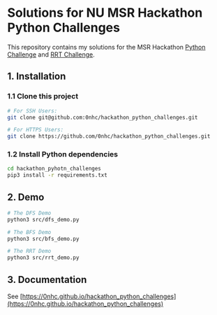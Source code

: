# Solutions for NU MSR Hackathon Python Challenges
This repository contains my solutions for the MSR Hackathon [Python Challenge](https://nu-msr.github.io/hackathon/python_challenge.html) and [RRT Challenge](https://nu-msr.github.io/hackathon/rrt_challenge.html).

## 1. Installation
### 1.1 Clone this project
```sh
# For SSH Users:
git clone git@github.com:0nhc/hackathon_python_challenges.git

# For HTTPS Users:
git clone https://github.com/0nhc/hackathon_python_challenges.git
```

### 1.2 Install Python dependencies
```sh
cd hackathon_pyhotn_challenges
pip3 install -r requirements.txt
```
## 2. Demo
```sh
# The DFS Demo
python3 src/dfs_demo.py

# The BFS Demo
python3 src/bfs_demo.py

# The RRT Demo
python3 src/rrt_demo.py
```

## 3. Documentation
See [https://0nhc.github.io/hackathon_python_challenges](https://0nhc.github.io/hackathon_python_challenges)